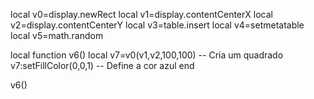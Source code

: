 local v0=display.newRect
local v1=display.contentCenterX
local v2=display.contentCenterY
local v3=table.insert
local v4=setmetatable
local v5=math.random

local function v6()
    local v7=v0(v1,v2,100,100) -- Cria um quadrado
    v7:setFillColor(0,0,1) -- Define a cor azul
end

v6()
